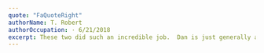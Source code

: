 ```yaml
---
quote: "FaQuoteRight"
authorName: T. Robert
authorOccupation: · 6/21/2018
excerpt: These two did such an incredible job.  Dan is just generally a good, honest guy and a hard worker.  Estimate and cleanup were prompt and thorough.  Can't say enough good things about this business--Call Dan first!   I'm so glad I did.
---
```

